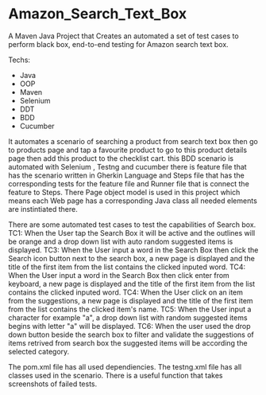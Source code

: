 # Amazon_Search_Text_Box

A Maven Java Project that Creates an automated a set of test cases to perform black box, end-to-end testing for Amazon search text box.

Techs:
- Java
- OOP
- Maven
- Selenium
- DDT
- BDD
- Cucumber

It automates a scenario of searching a product from search text box then go to products page and tap a favourite product to go to this product details page then add this product to the checklist cart. this BDD scenario is automated with Selenium , Testng and cucumber there is feature file that has the scenario written in Gherkin Language and Steps file that has the corresponding tests for the feature file and Runner file that is connect the feature to Steps.
There Page object model is used in this project which means each Web page has a corresponding Java class all needed elements are instintiated there.

There are some automated test cases to test the capabilities of Search box. 
TC1: When the User tap the Search Box it will be active and the outlines will be orange and a drop down list with auto random suggested items is displayed.
TC3: When the User input a word in the Search Box then click the Search icon button next to the search box, a new page is displayed and the title of the first item from the list contains the clicked inputed word.
TC4: When the User input a word in the Search Box then click enter from keyboard, a new page is displayed and the title of the first item from the list contains the clicked inputed word.
TC4: When the User click on an item from the suggestions, a new page is displayed and the title of the first item from the list contains the clicked item's name.
TC5: When the User input a character for example "a", a drop down list with random suggested items begins with letter "a" will be displayed.
TC6: When the user used the drop down button beside the search box to filter and validate the suggestions of items retrived from search box the suggested items will be according the selected category.

The pom.xml file has all used dependiencies.
The testng.xml file has all classes used in the scenario.
There is a useful function that takes screenshots of failed tests.
